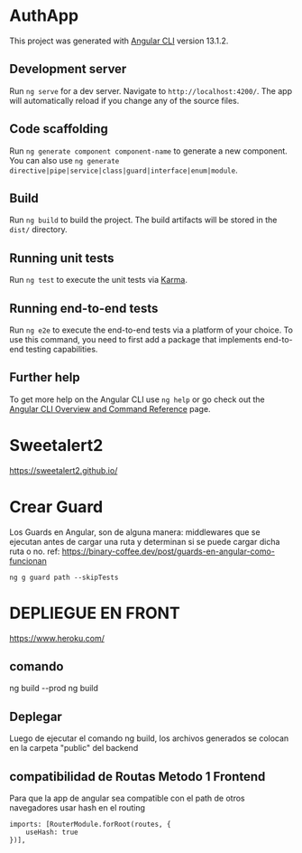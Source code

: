 # AuthApp

This project was generated with [Angular CLI](https://github.com/angular/angular-cli) version 13.1.2.

## Development server

Run `ng serve` for a dev server. Navigate to `http://localhost:4200/`. The app will automatically reload if you change any of the source files.

## Code scaffolding

Run `ng generate component component-name` to generate a new component. You can also use `ng generate directive|pipe|service|class|guard|interface|enum|module`.

## Build

Run `ng build` to build the project. The build artifacts will be stored in the `dist/` directory.

## Running unit tests

Run `ng test` to execute the unit tests via [Karma](https://karma-runner.github.io).

## Running end-to-end tests

Run `ng e2e` to execute the end-to-end tests via a platform of your choice. To use this command, you need to first add a package that implements end-to-end testing capabilities.

## Further help

To get more help on the Angular CLI use `ng help` or go check out the [Angular CLI Overview and Command Reference](https://angular.io/cli) page.


# Sweetalert2
https://sweetalert2.github.io/

# Crear Guard
Los Guards en Angular, son de alguna manera: middlewares que se ejecutan antes de cargar una ruta y determinan si se puede cargar dicha ruta o no.
ref: https://binary-coffee.dev/post/guards-en-angular-como-funcionan

    ng g guard path --skipTests


# DEPLIEGUE EN FRONT
https://www.heroku.com/

## comando
ng build --prod
ng build


## Deplegar
Luego de ejecutar el comando ng build, los archivos generados se colocan en la carpeta "public" del backend 

## compatibilidad de Routas Metodo 1 Frontend
Para que la app de angular sea compatible con el path de otros navegadores usar hash en el routing

    imports: [RouterModule.forRoot(routes, {
        useHash: true
    })],